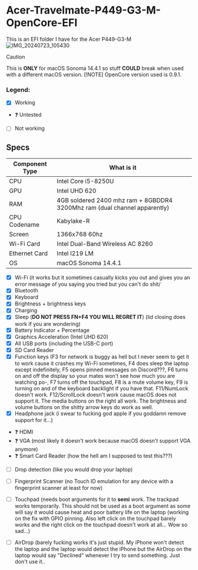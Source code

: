 # Acer-Travelmate-P449-G3-M-OpenCore-EFI
This is an EFI folder I have for the Acer P449-G3-M
![IMG_20240723_105430](https://github.com/user-attachments/assets/b50c4b27-0ca5-4f79-b240-63e9f4437f4e)
> [!CAUTION]
> This is **ONLY** for macOS Sonoma 14.4.1 so stuff **COULD** break when used with a different macOS version.
> [!NOTE]
> OpenCore version used is 0.9.1.
### Legend:
- [X] Working
- ❓ Untested
- [ ] Not working
## Specs
| Component Type | What is it |
| ------------- | ------------- |
| CPU | Intel Core i5-8250U |
| GPU | Intel UHD 620 |
| RAM | 4GB soldered 2400 mhz ram + 8GBDDR4 3200Mhz ram (dual channel apparently) |
| CPU Codename | Kabylake-R |
| Screen | 1366x768 60hz |
| Wi-Fi Card | Intel Dual-Band Wireless AC 8260 |
| Ethernet Card | Intel I219 LM |
| OS | macOS Sonoma 14.4.1 |

- [X] Wi-Fi (it works but it sometimes casually kicks you out and gives you an error message of you saying you tried but you can't do shit/
- [X] Bluetooth
- [X] Keyboard
- [X] Brightness + brightness keys
- [X] Charging
- [X] Sleep (**DO NOT PRESS FN+F4 YOU WILL REGRET IT**) (lid closing does work if you are wondering)
- [X] Battery Indicator + Percentage
- [X] Graphics Acceleration (Intel UHD 620)
- [X] All USB ports (including the USB-C port)
- [X] SD Card Reader
- [X] Function keys (F3 for network is buggy as hell but I never seem to get it to work cause it crashes my Wi-Fi sometimes, F4 does sleep the laptop except indefinitely, F5 opens pinned messages on Discord???, F6 turns on and off the display so your mates won't see how much you are watching po-, F7 turns off the touchpad, F8 is a mute volume key, F9 is turning on and of the keyboard backlight if you have that. F11/NumLock doesn't work. F12/ScrollLock doesn't work cause macOS does not support it. The media buttons on the right all work. The brightness and volume buttons on the shitty arrow keys do work as well.
- [X] Headphone jack (i swear to fucking god apple if you goddamn remove support for it...)
- ❓ HDMI
- ❓ VGA (most likely it doesn't work because macOS doesn't support VGA anymore)
- ❓ Smart Card Reader (how the hell am I supposed to test this???)
- [ ] Drop detection (like you would drop your laptop)
- [ ] Fingerprint Scanner (no Touch ID emulation for any device with a fingerprint scanner at least for now)
- [ ] Touchpad (needs boot arguments for it to **semi** work. The trackpad works temporarily. This should not be used as a boot argument as some will say it would cause heat and poor battery life on the laptop (working on the fix with GPIO pinning. Also left click on the touchpad barely works and the right click on the touchpad doesn't work at all... Wow so sad...)
- [ ] AirDrop (barely fucking works it's just stupid. My iPhone won't detect the laptop and the laptop would detect the iPhone but the AirDrop on the laptop would say "Declined" whenever I try to send something. Just don't use it..


